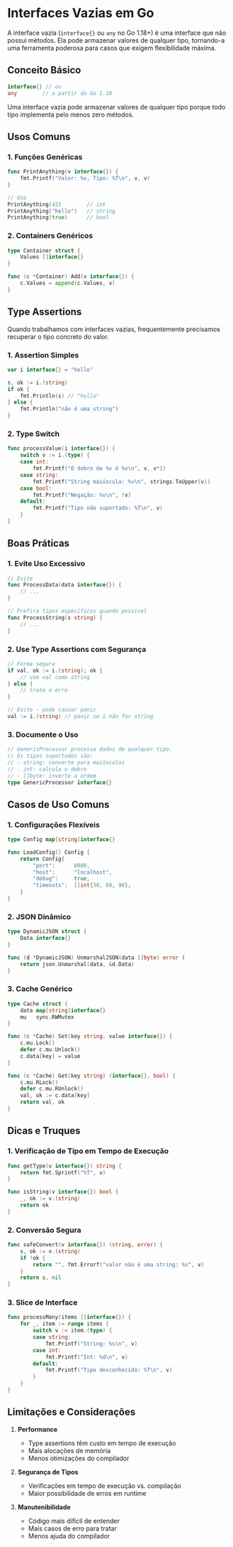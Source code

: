 # Interfaces Vazias em Go

A interface vazia (`interface{}` ou `any` no Go 1.18+) é uma interface que não possui métodos. Ela pode armazenar valores de qualquer tipo, tornando-a uma ferramenta poderosa para casos que exigem flexibilidade máxima.

## Conceito Básico

```go
interface{} // ou
any        // a partir do Go 1.18
```

Uma interface vazia pode armazenar valores de qualquer tipo porque todo tipo implementa pelo menos zero métodos.

## Usos Comuns

### 1. Funções Genéricas
```go
func PrintAnything(v interface{}) {
    fmt.Printf("Valor: %v, Tipo: %T\n", v, v)
}

// Uso
PrintAnything(42)        // int
PrintAnything("hello")   // string
PrintAnything(true)      // bool
```

### 2. Containers Genéricos
```go
type Container struct {
    Values []interface{}
}

func (c *Container) Add(v interface{}) {
    c.Values = append(c.Values, v)
}
```

## Type Assertions

Quando trabalhamos com interfaces vazias, frequentemente precisamos recuperar o tipo concreto do valor.

### 1. Assertion Simples
```go
var i interface{} = "hello"

s, ok := i.(string)
if ok {
    fmt.Println(s) // "hello"
} else {
    fmt.Println("não é uma string")
}
```

### 2. Type Switch
```go
func processValue(i interface{}) {
    switch v := i.(type) {
    case int:
        fmt.Printf("O dobro de %v é %v\n", v, v*2)
    case string:
        fmt.Printf("String maiúscula: %v\n", strings.ToUpper(v))
    case bool:
        fmt.Printf("Negação: %v\n", !v)
    default:
        fmt.Printf("Tipo não suportado: %T\n", v)
    }
}
```

## Boas Práticas

### 1. Evite Uso Excessivo
```go
// Evite
func ProcessData(data interface{}) {
    // ...
}

// Prefira tipos específicos quando possível
func ProcessString(s string) {
    // ...
}
```

### 2. Use Type Assertions com Segurança
```go
// Forma segura
if val, ok := i.(string); ok {
    // use val como string
} else {
    // trate o erro
}

// Evite - pode causar panic
val := i.(string) // panic se i não for string
```

### 3. Documente o Uso
```go
// GenericProcessor processa dados de qualquer tipo.
// Os tipos suportados são:
// - string: converte para maiúsculas
// - int: calcula o dobro
// - []byte: inverte a ordem
type GenericProcessor interface{} 
```

## Casos de Uso Comuns

### 1. Configurações Flexíveis
```go
type Config map[string]interface{}

func LoadConfig() Config {
    return Config{
        "port":      8080,
        "host":      "localhost",
        "debug":     true,
        "timeouts":  []int{30, 60, 90},
    }
}
```

### 2. JSON Dinâmico
```go
type DynamicJSON struct {
    Data interface{}
}

func (d *DynamicJSON) UnmarshalJSON(data []byte) error {
    return json.Unmarshal(data, &d.Data)
}
```

### 3. Cache Genérico
```go
type Cache struct {
    data map[string]interface{}
    mu   sync.RWMutex
}

func (c *Cache) Set(key string, value interface{}) {
    c.mu.Lock()
    defer c.mu.Unlock()
    c.data[key] = value
}

func (c *Cache) Get(key string) (interface{}, bool) {
    c.mu.RLock()
    defer c.mu.RUnlock()
    val, ok := c.data[key]
    return val, ok
}
```

## Dicas e Truques

### 1. Verificação de Tipo em Tempo de Execução
```go
func getType(v interface{}) string {
    return fmt.Sprintf("%T", v)
}

func isString(v interface{}) bool {
    _, ok := v.(string)
    return ok
}
```

### 2. Conversão Segura
```go
func safeConvert(v interface{}) (string, error) {
    s, ok := v.(string)
    if !ok {
        return "", fmt.Errorf("valor não é uma string: %v", v)
    }
    return s, nil
}
```

### 3. Slice de Interface
```go
func processMany(items []interface{}) {
    for _, item := range items {
        switch v := item.(type) {
        case string:
            fmt.Printf("String: %s\n", v)
        case int:
            fmt.Printf("Int: %d\n", v)
        default:
            fmt.Printf("Tipo desconhecido: %T\n", v)
        }
    }
}
```

## Limitações e Considerações

1. **Performance**
   - Type assertions têm custo em tempo de execução
   - Mais alocações de memória
   - Menos otimizações do compilador

2. **Segurança de Tipos**
   - Verificações em tempo de execução vs. compilação
   - Maior possibilidade de erros em runtime

3. **Manutenibilidade**
   - Código mais difícil de entender
   - Mais casos de erro para tratar
   - Menos ajuda do compilador 